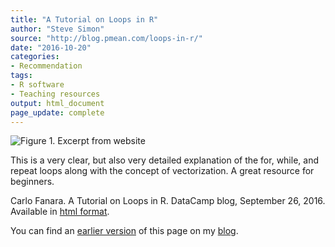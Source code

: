 ```yaml
---
title: "A Tutorial on Loops in R"
author: "Steve Simon"
source: "http://blog.pmean.com/loops-in-r/"
date: "2016-10-20"
categories:
- Recommendation
tags:
- R software
- Teaching resources
output: html_document
page_update: complete
---
```


![Figure 1. Excerpt from website](http://www.pmean.com/new-images/16/loops-in-r01.png)

<div class="notes">

This is a very clear, but also very detailed explanation of the for, while, and repeat loops along with the concept of vectorization. A great resource for beginners.

Carlo Fanara. A Tutorial on Loops in R. DataCamp blog, September 26,
2016. Available in [html format][fan1].

You can find an [earlier version][sim1] of this page on my [blog][sim2].

[sim1]: http://blog.pmean.com/loops-in-r/
[sim2]: http://blog.pmean.com

[fan1]: https://www.datacamp.com/community/tutorials/tutorial-on-loops-in-r

</div>

